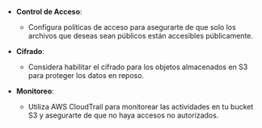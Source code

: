 - **Control de Acceso**:
    
    - Configura políticas de acceso para asegurarte de que solo los archivos que deseas sean públicos están accesibles públicamente.

- **Cifrado**:
    
    - Considera habilitar el cifrado para los objetos almacenados en S3 para proteger los datos en reposo.

- **Monitoreo**:
    
    - Utiliza AWS CloudTrail para monitorear las actividades en tu bucket S3 y asegurarte de que no haya accesos no autorizados.